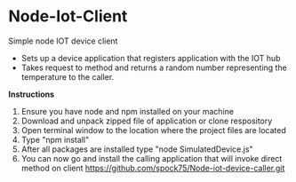 # Node-Iot-Client
Simple node IOT device client
<br>
<ul>
<li>Sets up a device application that registers application with the IOT hub</li>
<li>Takes request to method and returns a random number representing the temperature to the caller.</li>
</ul>

<b>Instructions</b>

1. Ensure you have node and npm installed on your machine
2. Download and unpack zipped file of application or clone respository
3. Open terminal window to the location where the project files are located
4. Type "npm install"
5. After all packages are installed type "node SimulatedDevice.js"
6. You can now go and install the calling application that will invoke direct method on client https://github.com/spock75/Node-iot-device-caller.git

